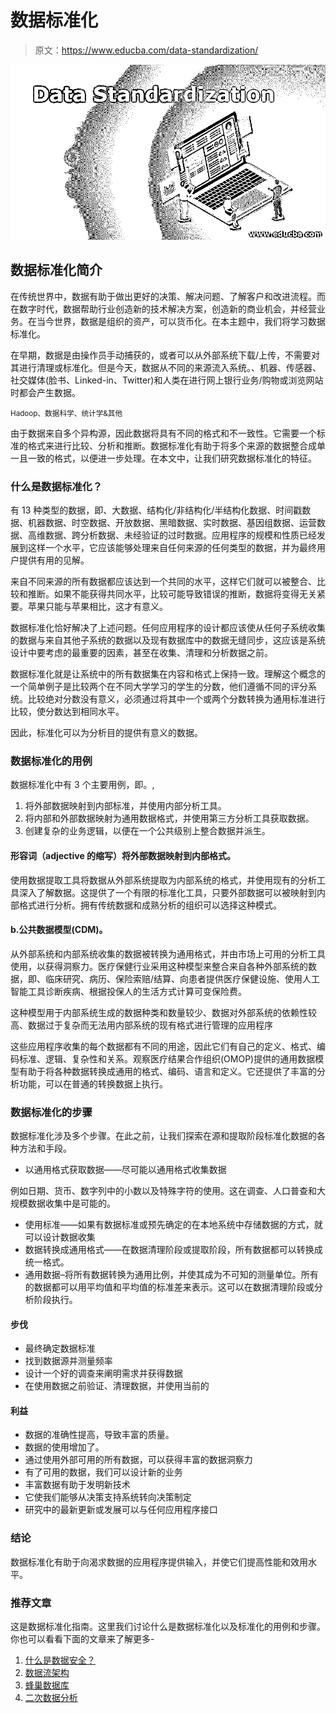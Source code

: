 # 数据标准化

> 原文：<https://www.educba.com/data-standardization/>

![Data Standardization](img/5ad6a69b73a43f4d546392c991df0d7f.png)



## 数据标准化简介

在传统世界中，数据有助于做出更好的决策、解决问题、了解客户和改进流程。而在数字时代，数据帮助行业创造新的技术解决方案，创造新的商业机会，并经营业务。在当今世界，数据是组织的资产，可以货币化。在本主题中，我们将学习数据标准化。

在早期，数据是由操作员手动捕获的，或者可以从外部系统下载/上传，不需要对其进行清理或标准化。但是今天，数据从不同的来源流入系统。、机器、传感器、社交媒体(脸书、Linked-in、Twitter)和人类在进行网上银行业务/购物或浏览网站时都会产生数据。

<small>Hadoop、数据科学、统计学&其他</small>

由于数据来自多个异构源，因此数据将具有不同的格式和不一致性。它需要一个标准的格式来进行比较、分析和推断。数据标准化有助于将多个来源的数据整合成单一且一致的格式，以便进一步处理。在本文中，让我们研究数据标准化的特征。

### 什么是数据标准化？

有 13 种类型的数据，即、大数据、结构化/非结构化/半结构化数据、时间戳数据、机器数据、时空数据、开放数据、黑暗数据、实时数据、基因组数据、运营数据、高维数据、跨分析数据、未经验证的过时数据。应用程序的规模和性质已经发展到这样一个水平，它应该能够处理来自任何来源的任何类型的数据，并为最终用户提供有用的见解。

来自不同来源的所有数据都应该达到一个共同的水平，这样它们就可以被整合、比较和推断。如果不能获得共同水平，比较可能导致错误的推断，数据将变得无关紧要。苹果只能与苹果相比，这才有意义。

数据标准化恰好解决了上述问题。任何应用程序的设计都应该使从任何子系统收集的数据与来自其他子系统的数据以及现有数据库中的数据无缝同步，这应该是系统设计中要考虑的最重要的因素，甚至在收集、清理和分析数据之前。

数据标准化就是让系统中的所有数据集在内容和格式上保持一致。理解这个概念的一个简单例子是比较两个在不同大学学习的学生的分数，他们遵循不同的评分系统。比较绝对分数没有意义，必须通过将其中一个或两个分数转换为通用标准进行比较，使分数达到相同水平。

因此，标准化可以为分析目的提供有意义的数据。

### 数据标准化的用例

数据标准化中有 3 个主要用例，即。,

1.  将外部数据映射到内部标准，并使用内部分析工具。
2.  将内部和外部数据映射为通用数据格式，并使用第三方分析工具获取数据。
3.  创建复杂的业务逻辑，以便在一个公共级别上整合数据并派生。

#### 形容词（adjective 的缩写）将外部数据映射到内部格式。

使用数据提取工具将数据从外部系统提取为内部系统的格式，并使用现有的分析工具深入了解数据。这提供了一个有限的标准化工具，只要外部数据可以被映射到内部格式进行分析。拥有传统数据和成熟分析的组织可以选择这种模式。

#### b.公共数据模型(CDM)。

从外部系统和内部系统收集的数据被转换为通用格式，并由市场上可用的分析工具使用，以获得洞察力。医疗保健行业采用这种模型来整合来自各种外部系统的数据，即、临床研究、病历、保险索赔/结算、向患者提供医疗保健设施、使用人工智能工具诊断疾病、根据投保人的生活方式计算可变保险费。

这种模型用于内部系统生成的数据种类和数量较少、数据对外部系统的依赖性较高、数据过于复杂而无法用内部系统的现有格式进行管理的应用程序

这些应用程序收集的每个数据都有不同的用途，因此它们有自己的定义、格式、编码标准、逻辑、复杂性和关系。观察医疗结果合作组织(OMOP)提供的通用数据模型有助于将各种数据转换成通用的格式、编码、语言和定义。它还提供了丰富的分析功能，可以在普通的转换数据上执行。

### 数据标准化的步骤

数据标准化涉及多个步骤。在此之前，让我们探索在源和提取阶段标准化数据的各种方法和手段。

*   以通用格式获取数据——尽可能以通用格式收集数据

例如日期、货币、数字列中的小数以及特殊字符的使用。这在调查、人口普查和大规模数据收集中是可能的。

*   使用标准——如果有数据标准或预先确定的在本地系统中存储数据的方式，就可以设计数据收集
*   数据转换成通用格式——在数据清理阶段或提取阶段，所有数据都可以转换成统一格式。
*   通用数据–将所有数据转换为通用比例，并使其成为不可知的测量单位。所有的数据都可以用平均值和平均值的标准差来表示。这可以在数据清理阶段或分析阶段执行。

#### 步伐

*   最终确定数据标准
*   找到数据源并测量频率
*   设计一个好的调查来阐明需求并获得数据
*   在使用数据之前验证、清理数据，并使用当前的

#### 利益

*   数据的准确性提高，导致丰富的质量。
*   数据的使用增加了。
*   通过使用外部可用的所有数据，可以获得丰富的数据洞察力
*   有了可用的数据，我们可以设计新的业务
*   丰富数据有助于发明新技术
*   它使我们能够从决策支持系统转向决策制定
*   研究中的最新更新或发展可以与任何应用程序接口

### 结论

数据标准化有助于向渴求数据的应用程序提供输入，并使它们提高性能和效用水平。

### 推荐文章

这是数据标准化指南。这里我们讨论什么是数据标准化以及标准化的用例和步骤。你也可以看看下面的文章来了解更多-

1.  [什么是数据安全？](https://www.educba.com/what-is-data-security/)
2.  [数据流架构](https://www.educba.com/data-flow-architecture/)
3.  [蜂巢数据库](https://www.educba.com/hive-database/)
4.  [二次数据分析](https://www.educba.com/secondary-data-analysis/)





